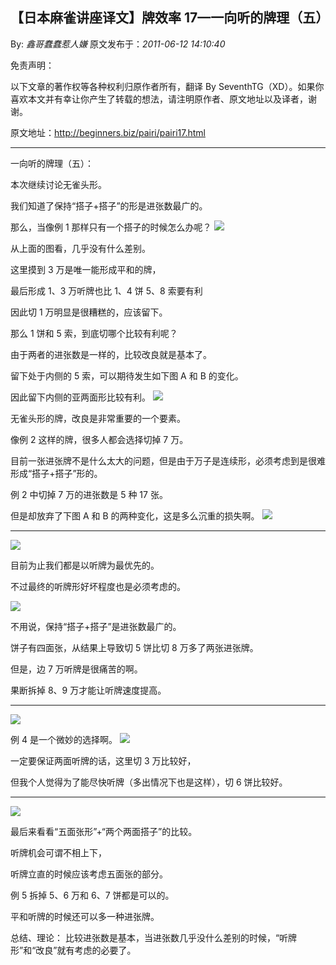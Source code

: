 ## 【日本麻雀讲座译文】牌效率 17—一向听的牌理（五）

By: _鑫哥蠢蠢惹人嫌_ 原文发布于：_2011-06-12 14:10:40_

免责声明：

以下文章的著作权等各种权利归原作者所有，翻译 By
SeventhTG（XD）。如果你喜欢本文并有幸让你产生了转载的想法，请注明原作者、原文地址以及译者，谢谢。

原文地址：http://beginners.biz/pairi/pairi17.html

---

一向听的牌理（五）：

本次继续讨论无雀头形。

我们知道了保持“搭子+搭子”的形是进张数最广的。

那么，当像例 1 那样只有一个搭子的时候怎么办呢？
![](http://s5.sinaimg.cn/middle/7f78b76fxa57e174d99d4&690)

从上面的图看，几乎没有什么差别。

这里摸到 3 万是唯一能形成平和的牌，

最后形成 1、3 万听牌也比 1、4 饼 5、8 索要有利

因此切 1 万明显是很糟糕的，应该留下。

那么 1 饼和 5 索，到底切哪个比较有利呢？

由于两者的进张数是一样的，比较改良就是基本了。

留下处于内侧的 5 索，可以期待发生如下图 A 和 B 的变化。

因此留下内侧的亚两面形比较有利。
![](http://s11.sinaimg.cn/middle/7f78b76fxa57e31c5991a&690)

无雀头形的牌，改良是非常重要的一个要素。

像例 2 这样的牌，很多人都会选择切掉 7 万。

目前一张进张牌不是什么太大的问题，但是由于万子是连续形，必须考虑到是很难形成“搭子+搭子”形的。

例 2 中切掉 7 万的进张数是 5 种 17 张。

但是却放弃了下图 A 和 B 的两种变化，这是多么沉重的损失啊。
![](http://s7.sinaimg.cn/middle/7f78b76fxa57e4ee0e966&690)

---

![](http://s14.sinaimg.cn/middle/7f78b76fxa57e517b253d&690)

目前为止我们都是以听牌为最优先的。

不过最终的听牌形好坏程度也是必须考虑的。

![](http://s11.sinaimg.cn/middle/7f78b76fxa57e56b339fa&690)

不用说，保持“搭子+搭子”是进张数最广的。

饼子有四面张，从结果上导致切 5 饼比切 8 万多了两张进张牌。

但是，边 7 万听牌是很痛苦的啊。

果断拆掉 8、9 万才能让听牌速度提高。

---

![](http://s2.sinaimg.cn/middle/7f78b76fxa57e670c2c71&690)

例 4 是一个微妙的选择啊。
![](http://s1.sinaimg.cn/middle/7f78b76fxa57e6da19a60&690)

一定要保证两面听牌的话，这里切 3 万比较好，

但我个人觉得为了能尽快听牌（多出情况下也是这样），切 6 饼比较好。

---

![](http://s13.sinaimg.cn/middle/7f78b76fxa57e7858956c&690)

最后来看看“五面张形”+“两个两面搭子”的比较。

听牌机会可谓不相上下，

听牌立直的时候应该考虑五面张的部分。

例 5 拆掉 5、6 万和 6、7 饼都是可以的。

平和听牌的时候还可以多一种进张牌。

总结、理论：
比较进张数是基本，当进张数几乎没什么差别的时候，“听牌形”和“改良”就有考虑的必要了。
